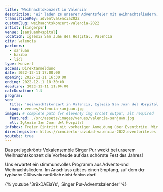 ```yaml
---
title: 'Weihnachtskonzert in Valencia'
description: 'Wir laden zu unserer Adventsfeier mit Weihnachtsliedern, deutschen Gewürzsüßigkeiten und deutschem Glühwein ein.'
translationKey: adventvalencia2022
customSlug: weihnachtskonzert-valencia-2022
artist: [singerpur]
venue: [sanjuanhospital]
location: Iglesia San Juan del Hospital, Valencia
city: Valencia
partners:
  - sanjuan
  - haribo
  - lidl
type: Konzert
access: Direktanmeldung
date: 2022-12-11 17:00:00
opening: 2022-12-11 16:30:00
ending: 2022-12-11 18:30:00
deadline: 2022-12-11 11:00:00
calcDuration: 1.5
program:
seo:
  title: 'Weihnachtskonzert in Valencia, Iglesia San Juan del Hospital'
  image: venues/valencia-sanjuan.jpg
images: # complete path for eleventy img srcset output, alt required
  featured: ./src/assets/images/venues/valencia-sanjuan.jpg
  alt: Iglesia San Juan del Hospital
infobox: Freier Eintritt mit vorheriger Anmeldung über Eventbrite. Wir freuen uns über eine kleine Spende für den Veranstaltungsort.
directregister: https://concierto-navidad-valencia-2022.eventbrite.es
youtube: true
---
```


Das preisgekrönte Vokalensemble Singer Pur weckt bei unserem Weihnachtskonzert die Vorfreude auf das schönste Fest des Jahres!

Uns erwartet ein stimmunsvolles Programm aus Advents-und Weihnachtsliedern. Im Anschluss gibt es einen Empfang, auf dem der typische Glühwein natürlich nicht fehlen darf.

{% youtube '3r9xDAEiaYs', 'Singer Pur-Adventskalender' %}
